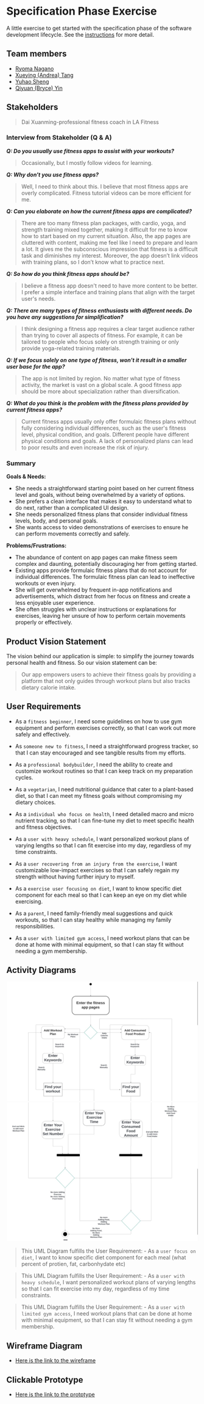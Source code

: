 # Specification Phase Exercise

A little exercise to get started with the specification phase of the software development lifecycle. See the [instructions](instructions.md) for more detail.

## Team members

- [Ryoma Nagano](https://github.com/RYOMA-NAGANO)
- [Xueying (Andrea) Tang](https://github.com/AndreaTang123)
- [Yuhao Sheng](https://github.com/imyhalex)
- [Qiyuan (Bryce) Yin](https://github.com/Bryccce)

## Stakeholders

> Dai Xuanming-professional fitness coach in LA Fitness

### Interview from Stakeholder (Q & A)

**_Q: Do you usually use fitness apps to assist with your workouts?_**

> Occasionally, but I mostly follow videos for learning.

**_Q: Why don't you use fitness apps?_**

> Well, I need to think about this. I believe that most fitness apps are overly complicated. Fitness tutorial videos can be more efficient for me.

**_Q: Can you elaborate on how the current fitness apps are complicated?_**

> There are too many fitness plan packages, with cardio, yoga, and strength training mixed together, making it difficult for me to know how to start based on my current situation. Also, the app pages are cluttered with content, making me feel like I need to prepare and learn a lot. It gives me the subconscious impression that fitness is a difficult task and diminishes my interest. Moreover, the app doesn’t link videos with training plans, so I don’t know what to practice next.

**_Q: So how do you think fitness apps should be?_**

> I believe a fitness app doesn't need to have more content to be better. I prefer a simple interface and training plans that align with the target user's needs.

**_Q: There are many types of fitness enthusiasts with different needs. Do you have any suggestions for simplification?_**

> I think designing a fitness app requires a clear target audience rather than trying to cover all aspects of fitness. For example, it can be tailored to people who focus solely on strength training or only provide yoga-related training materials.

**_Q: If we focus solely on one type of fitness, won't it result in a smaller user base for the app?_**

> The app is not limited by region. No matter what type of fitness activity, the market is vast on a global scale. A good fitness app should be more about specialization rather than diversification.

**_Q: What do you think is the problem with the fitness plans provided by current fitness apps?_**

> Current fitness apps usually only offer formulaic fitness plans without fully considering individual differences, such as the user's fitness level, physical condition, and goals. Different people have different physical conditions and goals. A lack of personalized plans can lead to poor results and even increase the risk of injury.

### Summary

**Goals & Needs:**

- She needs a straightforward starting point based on her current fitness level and goals, without being overwhelmed by a variety of options.
- She prefers a clean interface that makes it easy to understand what to do next, rather than a complicated UI design.
- She needs personalized fitness plans that consider individual fitness levels, body, and personal goals.
- She wants access to video demonstrations of exercises to ensure he can perform movements correctly and safely.

**Problems/Frustrations:**

- The abundance of content on app pages can make fitness seem complex and daunting, potentially discouraging her from getting started.
- Existing apps provide formulaic fitness plans that do not account for individual differences. The formulaic fitness plan can lead to ineffective workouts or even injury.
- She will get overwhelmed by frequent in-app notifications and advertisements, which distract from her focus on fitness and create a less enjoyable user experience.
- She often struggles with unclear instructions or explanations for exercises, leaving her unsure of how to perform certain movements properly or effectively.

## Product Vision Statement

The vision behind our application is simple: to simplify the journey towards personal health and fitness. So our vision statement can be:

> Our app empowers users to achieve their fitness goals by providing a platform that not only guides through workout plans but also tracks dietary calorie intake.

## User Requirements

- As a `fitness beginner`, I need some guidelines on how to use gym equipment and perform exercises correctly, so that I can work out more safely and effectively.

- As `someone new to fitness`, I need a straightforward progress tracker, so that I can stay encouraged and see tangible results from my efforts.

- As a `professional bodybuilder`, I need the ability to create and customize workout routines so that I can keep track on my preparation cycles.

- As a `vegetarian`, I need nutritional guidance that cater to a plant-based diet, so that I can meet my fitness goals without compromising my dietary choices.

- As a `individual who focus on health`, I need detailed macro and micro nutrient tracking, so that I can fine-tune my diet to meet specific health and fitness objectives.

- As a `user with heavy schedule`, I want personalized workout plans of varying lengths so that I can fit exercise into my day, regardless of my time constraints.

- As a `user recovering from an injury from the exercise`, I want customizable low-impact exercises so that I can safely regain my strength without having further injury to myself.

- As a `exercise user focusing on diet`, I want to know specific diet component for each meal so that I can keep an eye on my diet while exercising. 

- As a `parent`, I need family-friendly meal suggestions and quick workouts, so that I can stay healthy while managing my family responsibilities.

- As a `user with limited gym access`, I need workout plans that can be done at home with minimal equipment, so that I can stay fit without needing a gym membership.

## Activity Diagrams
![image](79f102878d811050b2748086d0bd246.jpg)
![image](863ca9cd93c98845f05e20471089198.jpg)
> This UML Diagram fulfills the User Requirement: - As a `user focus on diet`, I want to know specific diet component for each meal (what percent of protien, fat, carbonhydate etc)

> This UML Diagram fulfills the User Requirement: - As a `user with heavy schedule`, I want personalized workout plans of varying lengths so that I can fit exercise into my day, regardless of my time constraints.

> This UML Diagram fulfills the User Requirement: - As a `user with limited gym access`, I need workout plans that can be done at home with minimal equipment, so that I can stay fit without needing a gym membership.

## Wireframe Diagram
- [Here is the link to the wireframe](https://www.figma.com/design/fJZAlrxWfIxjrc75b91auU/garage-group-project-01-(Copy)?t=Um1k2OHaqYFDMIGX-1)

## Clickable Prototype
- [Here is the link to the protptype](https://www.figma.com/proto/UrXb8BgK272Jw8eC97xC8s/garage-group-project-01?node-id=2-58&node-type=canvas&t=OPsCFn5h2IsVRtjV-0&scaling=scale-down&content-scaling=fixed&page-id=0%3A1&starting-point-node-id=2%3A58)

